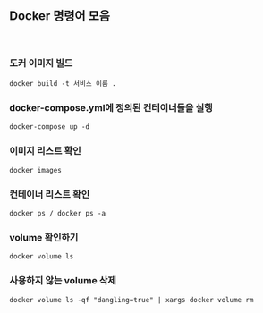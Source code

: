 ## Docker 명령어 모음

<br>

### 도커 이미지 빌드

`docker build -t 서비스 이름 .`

### docker-compose.yml에 정의된 컨테이너들을 실행

`docker-compose up -d`

### 이미지 리스트 확인

`docker images`

### 컨테이너 리스트 확인

`docker ps / docker ps -a`

### volume 확인하기

`docker volume ls`

### 사용하지 않는 volume 삭제

`docker volume ls -qf "dangling=true" | xargs docker volume rm`
